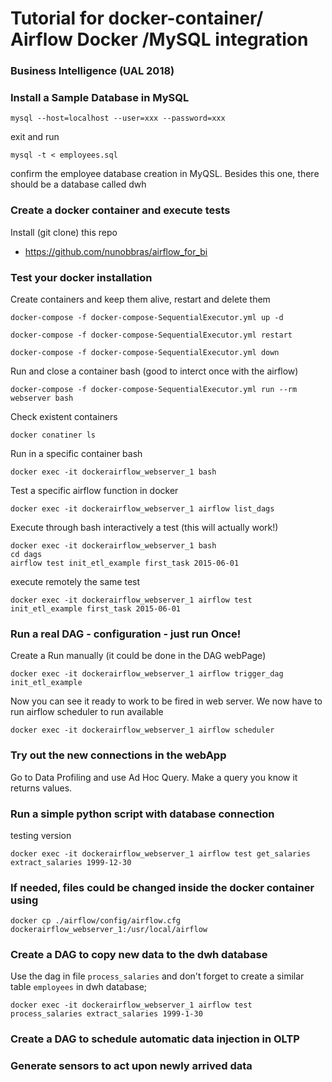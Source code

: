 # Tutorial for docker-container/ Airflow Docker /MySQL integration
### Business Intelligence (UAL 2018)


### Install a Sample Database in MySQL 

```
mysql --host=localhost --user=xxx --password=xxx
```
exit and run

```
mysql -t < employees.sql
```

confirm the employee database creation in MyQSL.
Besides this one, there should be a database called dwh


### Create a docker container and execute tests

Install (git clone) this repo

- https://github.com/nunobbras/airflow_for_bi



### Test your docker installation 

Create containers and keep them alive, restart and delete them

```
docker-compose -f docker-compose-SequentialExecutor.yml up -d

docker-compose -f docker-compose-SequentialExecutor.yml restart

docker-compose -f docker-compose-SequentialExecutor.yml down

```


Run and close a container bash (good to interct once with the airflow)

```
docker-compose -f docker-compose-SequentialExecutor.yml run --rm webserver bash
```

Check existent containers

```
docker conatiner ls
```

Run in a specific container bash

```
docker exec -it dockerairflow_webserver_1 bash
```

Test a specific airflow function in docker

```
docker exec -it dockerairflow_webserver_1 airflow list_dags
```


Execute through bash interactively a test (this will actually work!)

```
docker exec -it dockerairflow_webserver_1 bash
cd dags
airflow test init_etl_example first_task 2015-06-01

```

execute remotely the same test

```
docker exec -it dockerairflow_webserver_1 airflow test init_etl_example first_task 2015-06-01
```


### Run a real DAG - configuration - just run Once!

Create a Run manually (it could be done in the DAG webPage)

```
docker exec -it dockerairflow_webserver_1 airflow trigger_dag init_etl_example
```

Now you can see it ready to work to be fired in web server. We now have to run airflow scheduler to run available 

```
docker exec -it dockerairflow_webserver_1 airflow scheduler
```


### Try out the new connections in the webApp

Go to Data Profiling and use Ad Hoc Query. Make a query you know it returns values.

### Run a simple python script with database connection

testing version

```
docker exec -it dockerairflow_webserver_1 airflow test get_salaries extract_salaries 1999-12-30
```

### If needed, files could be changed inside the docker container using

```
docker cp ./airflow/config/airflow.cfg dockerairflow_webserver_1:/usr/local/airflow
```

### Create a DAG to copy new data to the dwh database

Use the dag in file `process_salaries` and don't forget to create a similar table `employees` in dwh database; 

```
docker exec -it dockerairflow_webserver_1 airflow test process_salaries extract_salaries 1999-1-30
```


### Create a DAG to schedule automatic data injection in OLTP 





### Generate sensors to act upon newly arrived data











